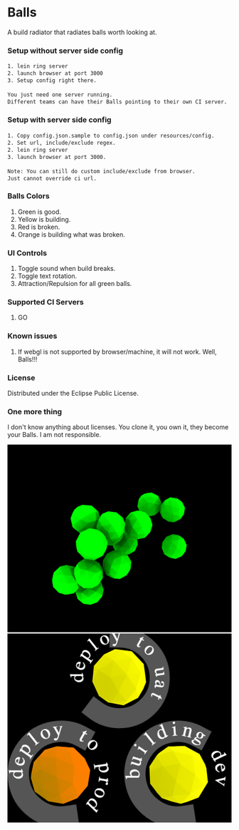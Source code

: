 # Balls

A build radiator that radiates balls worth looking at.

### Setup without server side config

	1. lein ring server
	2. launch browser at port 3000
	3. Setup config right there.

	You just need one server running.
	Different teams can have their Balls pointing to their own CI server.

### Setup with server side config

	1. Copy config.json.sample to config.json under resources/config.
	2. Set url, include/exclude regex.
	2. lein ring server
	3. launch browser at port 3000.

	Note: You can still do custom include/exclude from browser.
	Just cannot override ci url.

### Balls Colors

1. Green is good.
2. Yellow is building.
3. Red is broken.
4. Orange is building what was broken.

### UI Controls

1. Toggle sound when build breaks.
2. Toggle text rotation.
3. Attraction/Repulsion for all green balls.

### Supported CI Servers

1. GO

### Known issues

1. If webgl is not supported by browser/machine, it will not work. Well, Balls!!!

### License

Distributed under the Eclipse Public License.

### One more thing

I don't know anything about licenses.
You clone it, you own it, they become your Balls.
I am not responsible.

![Green balls](docs/all-green-balls.png)
![Building balls](docs/balls-building.png)
